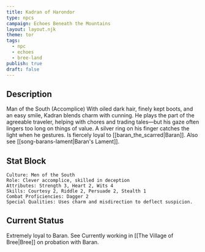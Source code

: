 ```yaml
---
title: Kadran of Harondor
type: npcs
campaign: Echoes Beneath the Mountains
layout: layout.njk
theme: tor
tags:
  - npc
  - echoes
  - bree-land
publish: true
draft: false
---
```


## Description
Man of the South (Accomplice)
With oiled dark hair, finely kept boots, and an easy smile, Kadran blends charm with cunning. He plays the part of the agreeable traveler, helping with chores and trading tales—but his gaze often lingers too long on things of value. A silver ring on his finger catches the light when he gestures. Is fiercely loyal to [[baran_the_scarred|Baran]]. Also see [[song-barans-lament|Baran's Lament]].

## Stat Block

```
Culture: Men of the South
Role: Clever accomplice, skilled in deception
Attributes: Strength 3, Heart 2, Wits 4
Skills: Courtesy 2, Riddle 2, Persuade 2, Stealth 1
Combat Proficiencies: Dagger 2
Special Qualities: Uses charm and misdirection to deflect suspicion.
```

## Current Status
Extremely loyal to Baran. See Currently working in [[The Village of Bree|Bree]] on probation with Baran.